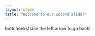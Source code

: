 ```yaml
---
layout: slide
title: "Welcome to our second slide!"
---
```

buttcheeks!
Use the left arrow to go back!
